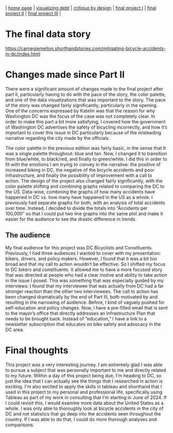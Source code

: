 | [home page](https://cmustudent.github.io/tswd-portfolio-templates/) | [visualizing debt](visualizing-government-debt) | [critique by design](critique-by-design) | [final project I](final-project-part-one) | [final project II](final-project-part-two) | [final project III](final-project-part-three) |

# The final data story

https://carnegiemellon.shorthandstories.com/mitigating-bicycle-accidents-in-dc/index.html

# Changes made since Part II

  There were a significant amount of changes made to the final project after part II, particularly having to do with the pace of the story, the color palette, and one of the data visualizations that was important to the story.
  The pace of the story was changed fairly significantly, particularly in the opening. One of the concerns expressed by Katelin was that the reason for why Washington DC was the focus of the case was not completely clear. In order to make this part a bit more satisfying, I covered how the government of Washington DC advertises the safety of bicycling incorrectly, and how it’s important to cover this issue in DC particularly because of the misleading narrative regarding the city made by the officials.
  
  The color palette in the previous edition was fairly basic, in the sense that it was a single palette throughout: blue and tan. Now, I changed it to transition from blue/white, to black/red, and finally to green/white. I did this in order to fit with the emotions I am trying to convey in the narrative: the positive of increased biking in DC, the negative of the bicycle accidents and poor infrastructure, and finally the possibility of improvement with a call to action.
  The design of the project also changed fairly significantly, with the color palette shifting and combining graphs related to comparing the DC to the US.
Data-wise, combining the graphs of how many accidents have happened in DC vs. how many have happened in the US as a whole. I previously had separate graphs for both, with an analysis of total accidents over time. Instead, I decided to divide the totals into “Accidents per 100,000” so that I could put two line graphs into the same plot and make it easier for the audience to see the drastic difference in trends.

## The audience

  My final audience for this project was DC Bicyclists and Constituents. Previously, I had three audiences I wanted to cover with my presentation: bikers, drivers, and policy makers. However, I found that it was a bit too broad and that my call to action wouldn’t be effective. So I shifted my focus to DC bikers and constituents. It allowed me to have a more focused story that was directed at people who had a clear motive and ability to take action in the issue I posed. This was something that was especially guided by my interviews: I found that my interviewee that was actually from DC had a far stronger reaction than the other two interviewees.
  The call to action has been changed dramatically by the end of Part III, both motivated by and resulting in the narrowing of audience. Before, I kind of vaguely pushed for self-education and policy changes. Now, I have a pre-filled email that is sent to the mayor’s office that directly addresses an Infrastructure Plan that needs to be brought back. Instead of “education,” I have a link to a newsletter subscription that educates on bike safety and advocacy in the DC area.

# Final thoughts

  This project was a very interesting journey. I am extremely glad I was able to pursue a subject that was personally important to me and directly related to my future. Within a day of this project being due, I'm heading to DC, so just the idea that I can actually see the things that I researched in action is exciting. I'm also excited to apply the skills in tableau and shorthand that I used in this project to my personal and professional life, specifically using Tableau as part of my work in consulting that I'm starting in June of 2024.
  If I could revisit this, I would examine more data about the United States as a whole. I was only able to thoroughly look at bicycle accidents in the city of DC and not statistics that go deep into the accidents seen throughout the country. If I was able to do that, I could do more thorough analyses and comparisons.
